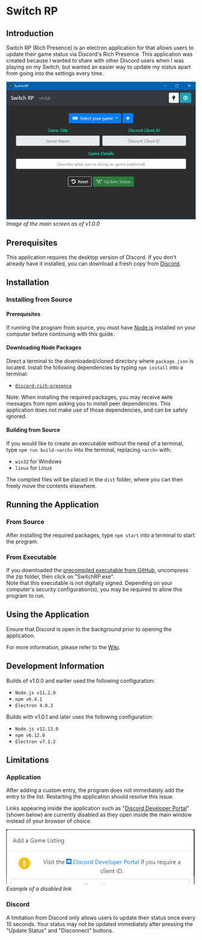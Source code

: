 # Switch RP
## Introduction

Switch RP (Rich Presence) is an electron application for that allows users to update their game status via Discord's Rich Presence. This application was created because I wanted to share with other Discord users when I was playing on my Switch, but wanted an easier way to update my status apart from going into the settings every time.

![Switch RP main screen](./docs/readme/img/mainScreen.PNG)
<br>
_Image of the main screen as of v1.0.0_

## Prerequisites
This application requires the desktop version of Discord. If you don't already have it installed, you can download a fresh copy from [Discord](https://discordapp.com/download).

## Installation
### Installing from Source
#### Prerequisites
If running the program from source, you must have [Node.js](https://nodejs.org/) installed on your computer before continuing with this guide.

#### Downloading Node Packages
Direct a terminal to the downloaded/cloned directory where `package.json` is located. Install the following dependencies by typing `npm install` into a terminal:
* [`discord-rich-presence`](https://www.npmjs.com/package/discord-rich-presence)

Note: When installing the required packages, you may receive `WARN` messages from npm asking you to install peer dependencies. This application does not make use of those dependencies, and can be safely ignored.

#### Building from Source
If you would like to create an executable without the need of a terminal, type `npm run build-<arch>` into the terminal, replacing `<arch>` with:
* `win32` for Windows
* `linux` for Linux

The compiled files will be placed in the `dist` folder, where you can then freely move the contents elsewhere.

## Running the Application
### From Source
After installing the required packages, type `npm start` into a terminal to start the program.

### From Executable
If you downloaded the [precompiled executable from GitHub](https://github.com/alairon/SwitchRP/releases), uncompress the zip folder, then click on "SwitchRP.exe". <br>
Note that this executable is not digitally signed. Depending on your computer's security configuration(s), you may be required to allow this program to run.

## Using the Application
Ensure that Discord is open in the background prior to opening the application.

For more information, please refer to the [Wiki](https://github.com/alairon/SwitchRP/wiki).

## Development Information
Builds of v1.0.0 and earlier used the following configuration:
* `Node.js v11.2.0`
* `npm v6.4.1`
* `Electron 4.0.3`

Builds with v1.0.1 and later uses the following configuration:
* `Node.js v12.13.0`
* `npm v6.12.0`
* `Electron v7.1.2`

## Limitations
### Application
After adding a custom entry, the program does not immediately add the entry to the list. Restarting the application should resolve this issue.

Links appearing inside the application such as "[Discord Developer Portal](https://discordapp.com/developers/applications/)" (shown below) are currently disabled as they open inside the main window instead of your browser of choice.

![Link issue](./docs/readme/img/KnownIssue2.png)
<br>
_Example of a disabled link_

### Discord
A limitation from Discord only allows users to update their status once every 15 seconds. Your status may not be updated immediately after pressing the "Update Status" and "Disconnect" buttons.
